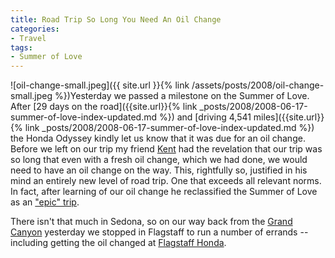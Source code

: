 ```yaml
---
title: Road Trip So Long You Need An Oil Change
categories:
- Travel
tags:
- Summer of Love
---
```


![oil-change-small.jpeg]({{ site.url }}{% link /assets/posts/2008/oil-change-small.jpeg %})Yesterday we passed a milestone on the Summer of Love. After [29 days on the road]({{site.url}}{% link _posts/2008/2008-06-17-summer-of-love-index-updated.md %}) and [driving 4,541 miles]({{site.url}}{% link _posts/2008/2008-06-17-summer-of-love-index-updated.md %}) the Honda Odyssey kindly let us know that it was due for an oil change.
Before we left on our trip my friend [Kent](http://www.thetangens.net/) had the revelation that our trip was so long that even with a fresh oil change, which we had done, we would need to have an oil change on the way. This, rightfully so, justified in his mind an entirely new level of road trip. One that exceeds all relevant norms. In fact, after learning of our oil change he reclassified the Summer of Love as an ["epic" trip](http://twitter.com/ktangen/statuses/839103901).

There isn't that much in Sedona, so on our way back from the [Grand Canyon](http://www.nps.gov/grca/) yesterday we stopped in Flagstaff to run a number of errands -- including getting the oil changed at [Flagstaff Honda](http://www.flagstaffmotors.com/).

